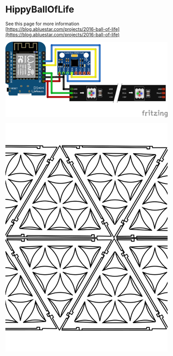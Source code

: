 # HippyBallOfLife

See this page for more information [https://blog.abluestar.com/projects/2016-ball-of-life](https://blog.abluestar.com/projects/2016-ball-of-life)

![Fritzing Drawing](/hardware/hippyBallOfLife_bb.png)

![Laser file](/hardware/IcosahedronFlowerOfLife.png)
